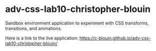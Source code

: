 # adv-css-lab10-christopher-blouin

Sandbox environment application to experiment with CSS transforms, transitions, and animations.

Here is a link to the live application: https://c-blouin.github.io/adv-css-lab10-christopher-blouin/
